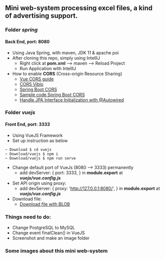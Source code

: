 ## Mini web-system processing excel files, a kind of advertising support.

### Folder *spring*
#### Back End, port: 8080
- Using Java Spring, with maven, JDK 11 & apache poi
- After cloning this repo, simply using IntellIJ 
    - Right click at **pom.xml** --> maven --> Reload Project
    - Run Application with IntellIJ
- How to enable **CORS** (Cross-origin Resource Sharing) 
    - [Vue CORS guide](https://www.stackhawk.com/blog/vue-cors-guide-what-it-is-and-how-to-enable-it/) 
    - [CORS Viblo](https://viblo.asia/p/tim-hieu-ve-cross-origin-resource-sharing-cors-Az45bGWqKxY)
    - [Spring Boot CORS](https://hocspringboot.net/2020/12/25/cors-la-gi/)
    - [Sample code Spring Boot CORS](https://spring.io/guides/gs/rest-service-cors/)
    - [Handle JPA Interface Initialization with @Autowired](https://viblo.asia/p/spring-boot-2-autowired-primary-qualifier-GrLZD8d3Zk0)

### Folder *vuejs*
#### Front End, port: 3333
- Using VueJS Framework
- Set up instruction as below
```
~ Download $ cd vuejs
~ Download/vuejs $ npm i
~ Download/vuejs $ npm run serve
```
- Change default port of VueJs (8080 --> 3333) permanently
    - add devServer: { port: 3333, } in **module.export** at ***vuejs/vue.config.js***
- Set API origin using proxy: 
    - add devServer: { proxy: 'http://127.0.0.1:8080/', } in **module.export** at ***vuejs/vue.config.js***
- Download file:
    - [Download file with BLOB](https://stackoverflow.com/questions/50736657/vue-laravel-how-to-properly-download-a-pdf-file)

### Things need to do: 
- Change PostgreSQL to MySQL
- Change event finalClean() in VueJS
- Screenshot and make an image folder
    
### Some images about this mini web-system
